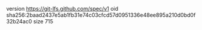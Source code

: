 version https://git-lfs.github.com/spec/v1
oid sha256:2baad2437e5ab1fb31e74c03cfcd57d0951336e48ee895a210d0bd0f32b24ac0
size 715
